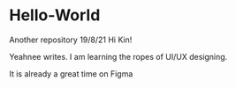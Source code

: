 # Hello-World
Another repository 19/8/21
Hi Kin!

Yeahnee writes. I am learning the ropes of UI/UX designing.

It is already a great time on Figma

